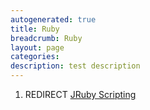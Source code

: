 ```yaml
---
autogenerated: true
title: Ruby
breadcrumb: Ruby
layout: page
categories: 
description: test description
---
```


1.  REDIRECT [JRuby Scripting](JRuby_Scripting)
